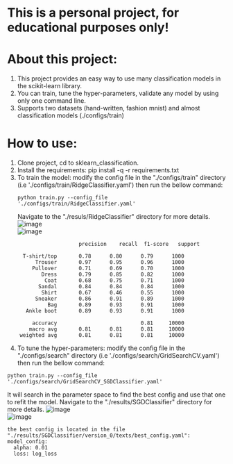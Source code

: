 # This is a personal project, for educational purposes only!
# About this project:
  1. This project provides an easy way to use many classification models in the scikit-learn library.
  2. You can train, tune the hyper-parameters, validate any model by using only one command line.
  3. Supports two datasets (hand-written, fashion mnist) and almost classification models (./configs/train)
# How to use:
  1. Clone project, cd to sklearn_classification.
  2. Install the requirements: pip install -q -r requirements.txt
  3. To train the model: modify the config file in the "./configs/train" directory (i.e './configs/train/RidgeClassifier.yaml') then run the bellow command:
     ```
     python train.py --config_file './configs/train/RidgeClassifier.yaml'
     ```
     Navigate to the "./resuls/RidgeClassifier" directory for more details.
     ![image](https://github.com/user-attachments/assets/29ba3631-1b33-419c-9ff2-8477237159aa) \
     ![image](https://github.com/user-attachments/assets/5b9b9313-4a0b-4b37-b523-463ec9684306)
```
                       precision    recall  f1-score   support
    
     T-shirt/top       0.78      0.80      0.79      1000
         Trouser       0.97      0.95      0.96      1000
        Pullover       0.71      0.69      0.70      1000
           Dress       0.79      0.85      0.82      1000
            Coat       0.68      0.75      0.71      1000
          Sandal       0.84      0.84      0.84      1000
           Shirt       0.67      0.46      0.55      1000
         Sneaker       0.86      0.91      0.89      1000
             Bag       0.89      0.93      0.91      1000
      Ankle boot       0.89      0.93      0.91      1000
    
        accuracy                           0.81     10000
       macro avg       0.81      0.81      0.81     10000
    weighted avg       0.81      0.81      0.81     10000
```
  4. To tune the hyper-parameters: modify the config file in the "./configs/search" directory (i.e './configs/search/GridSearchCV.yaml') then run the bellow command:
  ```
  python train.py --config_file './configs/search/GridSearchCV_SGDClassifier.yaml'
  ```
  It will search in the parameter space to find the best config and use that one to refit the model.
  Navigate to the "./results/SGDClassifier" directory for more details.
  ![image](https://github.com/user-attachments/assets/777637e4-2b18-4d6f-8738-88ec4f5da347) \
  ![image](https://github.com/user-attachments/assets/43a84f8f-4341-4e0c-84e7-ea8643c3cfda) 
  ```
  the best config is located in the file "./results/SGDClassifier/version_0/texts/best_config.yaml":
  model_config:
    alpha: 0.01
    loss: log_loss
  ```





